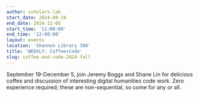 ```yaml
---
author: scholars-lab
start_date: 2024-09-19
end_date: 2024-12-05
start_time: '11:00:00'
end_time: '12:00:00'
layout: events
location: 'Shannon Library 308'
title: 'WEEKLY: Coffee+Code'
slug: coffee-and-code-2024-fall
---
```


September 19-December 5, join Jeremy Boggs and Shane Lin for delicious coffee and discussion of interesting digital humanities code work. Zero experience required; these are non-sequential, so come for any or all.